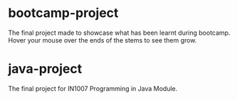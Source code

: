 # bootcamp-project
The final project made to showcase what has been learnt during bootcamp.
Hover your mouse over the ends of the stems to see them grow.

# java-project
The final project for IN1007 Programming in Java Module.